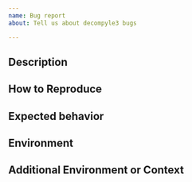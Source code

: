 ```yaml
---
name: Bug report
about: Tell us about decompyle3 bugs

---
```


<!-- __Note:__ Bugs are not for asking questions about a problem you
are trying to solve that involve the use of decompyle3 along the way,
although I may be more tolerent of this if you sponsor the project.

Also, the unless you are a sponsor of the project, it may take a
while, maybe a week or so, before the bug report is noticed, let alone
acted upon.

To set expectations, some legitimate bugs can take years to fix, but
they eventually do get fixed.

Funding the project was added to address the problem that there are
lots of people seeking help and reporting bugs, but few people who are
willing or capable of providing help or fixing bugs.

Finally https://github.com/rocky/python-decompyle3/blob/master/HOW-TO-REPORT-A-BUG.md ?
-->

<!--
Please remove any of the optional sections if they are not applicable.

Prerequisites

* Make sure the bytecode you have can be disassembled with a
  disassembler and produces valid results.
* Don't put bytecode and corresponding source code on any service that
  requires registration to download.
* When you open a bug report there is no privacy. If the legitimacy of
  the activity is deemed suspicous, I may flag it as suspicious,
  making the issue even more easy to detect.

Bug reports that violate a prerequisite may be discarded.

-->

## Description

<!-- Add a clear and concise description of the bug. -->

## How to Reproduce

<!-- Please show both the *input* you gave and the
output you got in describing how to reproduce the bug:

or give a complete console log with input and output

```console
$ decompyle3 <command-line-options>
...
$
```

Provide links to the Python bytecode. For example you can create a
gist with the information. If you have the correct source code, you
can add that too.

-->

## Expected behavior

<!-- Add a clear and concise description of what you expected to happen. -->

## Environment

<!-- _This section sometimes is optional but helpful to us._

Please modify for your setup

- Decompyle3 version: output from  `decompyle3 --version` or `pip show decompyle3`
- Python version for the version of Python the byte-compiled the file: `python -c "import sys; print(sys.version)"` where `python` is the correct Cpython or Pypy binary.
- OS and Version: [e.g. Ubuntu bionic]

-->

## Additional Environment or Context

<!-- _This section is optional._

Add any other context about the problem here or special environment setup.

-->
